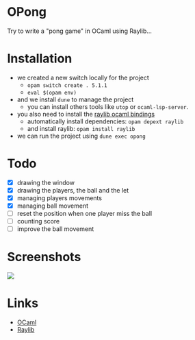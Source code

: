 # OPong

Try to write a "pong game" in OCaml using Raylib...

# Installation
- we created a new switch locally for the project
    - `opam switch create . 5.1.1`
    - `eval $(opam env)`
- and we install `dune` to manage the project
    - you can install others tools like `utop` or `ocaml-lsp-server`.
- you also need to install the [raylib ocaml bindings](https://ocaml.org/p/raylib/0.5.1)
    - automatically install dependencies: `opam depext raylib`
    - and install raylib: `opam install raylib`
- we can run the project using `dune exec opong`

# Todo
- [x] drawing the window
- [x] drawing the players, the ball and the let
- [x] managing players movements
- [x] managing ball movement
- [ ] reset the position when one player miss the ball
- [ ] counting score
- [ ] improve the ball movement

# Screenshots

<img align="center" src="https://github.com/gthvn1/opong/blob/master/screenshots/first_screenshot.png">

# Links

- [OCaml](https://ocaml.org/)
- [Raylib](https://www.raylib.com/)
